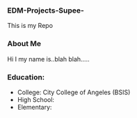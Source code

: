 ### EDM-Projects-Supee-
This is my Repo
### About Me
Hi I my name is..blah blah.....
### Education:
- College: City College of Angeles (BSIS)
- High School:
- Elementary:

<html>
  <body>
      <p style="background-image: url('anime-night-sky-illustration.jpg');">
  </body>
</html>
